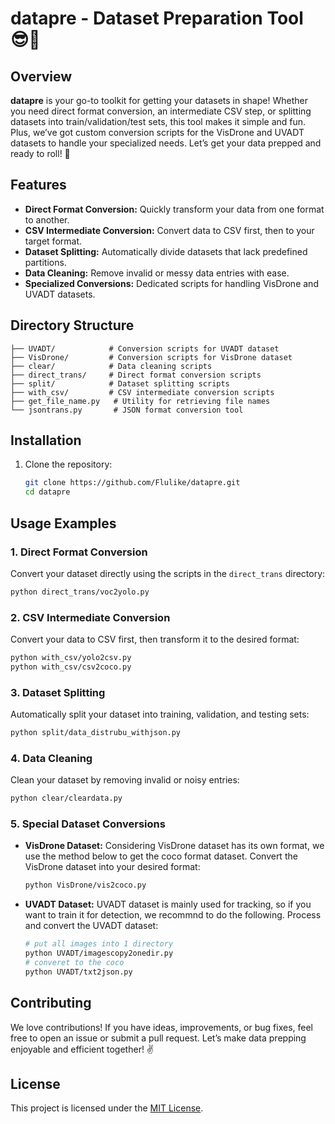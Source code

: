 # datapre - Dataset Preparation Tool 😎🚀

## Overview

**datapre** is your go-to toolkit for getting your datasets in shape! Whether you need direct format conversion, an intermediate CSV step, or splitting datasets into train/validation/test sets, this tool makes it simple and fun. Plus, we’ve got custom conversion scripts for the VisDrone and UVADT datasets to handle your specialized needs. Let’s get your data prepped and ready to roll! 🎉

## Features

- **Direct Format Conversion:** Quickly transform your data from one format to another.
- **CSV Intermediate Conversion:** Convert data to CSV first, then to your target format.
- **Dataset Splitting:** Automatically divide datasets that lack predefined partitions.
- **Data Cleaning:** Remove invalid or messy data entries with ease.
- **Specialized Conversions:** Dedicated scripts for handling VisDrone and UVADT datasets.

## Directory Structure

```
├── UVADT/            # Conversion scripts for UVADT dataset
├── VisDrone/         # Conversion scripts for VisDrone dataset
├── clear/            # Data cleaning scripts
├── direct_trans/     # Direct format conversion scripts
├── split/            # Dataset splitting scripts
├── with_csv/         # CSV intermediate conversion scripts
├── get_file_name.py   # Utility for retrieving file names
└── jsontrans.py       # JSON format conversion tool
```

## Installation

1. Clone the repository:
   ```bash
   git clone https://github.com/Flulike/datapre.git
   cd datapre
   ```


## Usage Examples

### 1. Direct Format Conversion
Convert your dataset directly using the scripts in the `direct_trans` directory:
```bash
python direct_trans/voc2yolo.py
```

### 2. CSV Intermediate Conversion
Convert your data to CSV first, then transform it to the desired format:
```bash
python with_csv/yolo2csv.py
python with_csv/csv2coco.py 
```

### 3. Dataset Splitting
Automatically split your dataset into training, validation, and testing sets:
```bash
python split/data_distrubu_withjson.py
```

### 4. Data Cleaning
Clean your dataset by removing invalid or noisy entries:
```bash
python clear/cleardata.py
```

### 5. Special Dataset Conversions

- **VisDrone Dataset:**
  Considering VisDrone dataset has its own format, we use the method below to get the coco format dataset.
  Convert the VisDrone dataset into your desired format:
  ```bash
  python VisDrone/vis2coco.py
  ```

- **UVADT Dataset:**
  UVADT dataset is mainly used for tracking, so if you want to train it for detection, we recommnd to do the following.
  Process and convert the UVADT dataset:
  ```bash
  # put all images into 1 directory
  python UVADT/imagescopy2onedir.py
  # converet to the coco
  python UVADT/txt2json.py
  ```

## Contributing

We love contributions! If you have ideas, improvements, or bug fixes, feel free to open an issue or submit a pull request. Let’s make data prepping enjoyable and efficient together! ✌️

## License

This project is licensed under the [MIT License](LICENSE).
